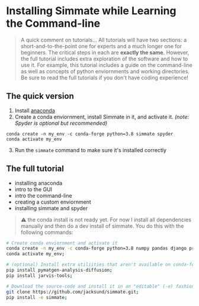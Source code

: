 # Installing Simmate while Learning the Command-line

> A quick comment on tutorials... All tutorials will have two sections: a short-and-to-the-point one for experts and a much longer one for beginners. The critical steps in each are **exactly the same**. However, the full tutorial includes extra exploration of the software and how to use it. For example, this tutorial includes a guide on the command-line as well as concepts of python enviornments and working directories. Be sure to read the full tutorials if you don't have coding experience!

## The quick version

1. Install [anaconda](https://www.anaconda.com/products/individual-d)
2. Create a conda enviornment, install Simmate in it, and activate it. *(note: Spyder is optional but recommended)*
```
conda create -n my_env -c conda-forge python=3.8 simmate spyder
conda activate my_env
```
3. Run the `simmate` command to make sure it's installed correctly

## The full tutorial

- installing anaconda
- intro to the GUI
- intro the command-line
- creating a custom enviornment
- installing simmate and spyder


> :warning: the conda install is not ready yet. For now I install all dependencies manually and then do a dev install of simmate. You do this with the following commands:
```bash
# Create conda enviornment and activate it
conda create -n my_env -c conda-forge python=3.8 numpy pandas django prefect dask click django-crispy-forms django-pandas psycopg2 dask-jobqueue scikit-learn pytest matplotlib plotly pymatgen spyder graphviz pygraphviz dj-database-url djangorestframework django-filter django-extensions pyyaml gunicorn numba;
conda activate my_env;

# (optional) Install extra utiliities that aren't available on conda-forge
pip install pymatgen-analysis-diffusion;
pip install jarvis-tools;

# Download the source-code and install it in an "editable" (-e) fashion
git clone https://github.com/jacksund/simmate.git;
pip install -e simmate;
```
